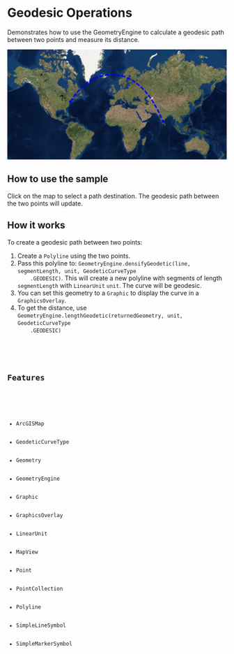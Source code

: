 <h1>Geodesic Operations</h1>

<p>Demonstrates how to use the GeometryEngine to calculate a geodesic path between two points and measure its distance.</p>

<p><img src="GeodesicOperations.png"/></p>

<h2>How to use the sample</h2>

<p>Click on the map to select a path destination. The geodesic path between the two points will update.</p>

<h2>How it works</h2>

<p>To create a geodesic path between two points:</p>

<ol>
    <li>Create a <code>Polyline</code> using the two points.</li>
    <li>Pass this polyline to: <code>GeometryEngine.densifyGeodetic(line, segmentLength, unit, GeodeticCurveType
    .GEODESIC)</code>. This will create a new polyline with segments of length <code>segmentLength</code> with 
    <code>LinearUnit</code> <code>unit</code>. The curve will be geodesic.</li>
    <li>You can set this geometry to a <code>Graphic</code> to display the curve in a <code>GraphicsOverlay</code>.</li>
    <li>To get the distance, use <code>GeometryEngine.lengthGeodetic(returnedGeometry, unit, GeodeticCurveType
    .GEODESIC)</li> 
</ol>

<h2>Features</h2>

<ul>
    <li>ArcGISMap</li>
    <li>GeodeticCurveType</li>
    <li>Geometry</li>
    <li>GeometryEngine</li>
    <li>Graphic</li>
    <li>GraphicsOverlay</li>
    <li>LinearUnit</li>
    <li>MapView</li>
    <li>Point</li>
    <li>PointCollection</li>
    <li>Polyline</li>
    <li>SimpleLineSymbol</li>
    <li>SimpleMarkerSymbol</li>
</ul>
